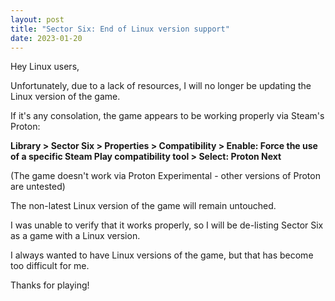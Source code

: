 ```yaml
---
layout: post
title: "Sector Six: End of Linux version support"
date: 2023-01-20
---
```


Hey Linux users,

Unfortunately, due to a lack of resources, I will no longer be updating the Linux version of the game.

If it's any consolation, the game appears to be working properly via Steam's Proton:

**Library > Sector Six > Properties > Compatibility > Enable: Force the use of a specific Steam Play compatibility tool > Select: Proton Next**

(The game doesn't work via Proton Experimental - other versions of Proton are untested)

The non-latest Linux version of the game will remain untouched.

I was unable to verify that it works properly, so I will be de-listing Sector Six as a game with a Linux version.

I always wanted to have Linux versions of the game, but that has become too difficult for me.

Thanks for playing!
